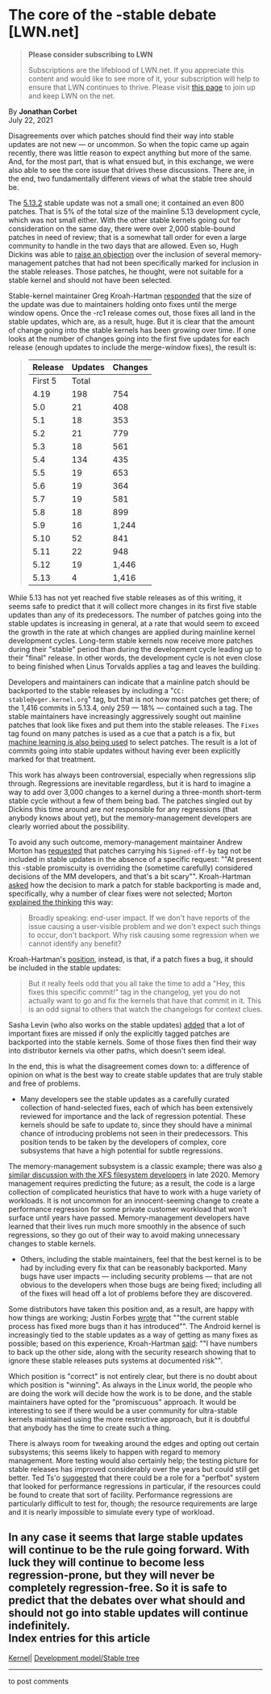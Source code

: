 # The core of the -stable debate [LWN.net]

> **Please consider subscribing to LWN**
> 
> Subscriptions are the lifeblood of LWN.net. If you appreciate this content and would like to see more of it, your subscription will help to ensure that LWN continues to thrive. Please visit [this page](/Promo/nst-nag1/subscribe) to join up and keep LWN on the net. 

By **Jonathan Corbet**  
July 22, 2021 

Disagreements over which patches should find their way into stable updates are not new — or uncommon. So when the topic came up again recently, there was little reason to expect anything but more of the same. And, for the most part, that is what ensued but, in this exchange, we were also able to see the core issue that drives these discussions. There are, in the end, two fundamentally different views of what the stable tree should be. 

The [5.13.2](/ml/linux-kernel/20210712060912.995381202@linuxfoundation.org/) stable update was not a small one; it contained an even 800 patches. That is 5% of the total size of the mainline 5.13 development cycle, which was not small either. With the other stable kernels going out for consideration on the same day, there were over 2,000 stable-bound patches in need of review; that is a somewhat tall order for even a large community to handle in the two days that are allowed. Even so, Hugh Dickins was able to [raise an objection](/ml/linux-kernel/2b1b798e-8449-11e-e2a1-daf6a341409b@google.com/) over the inclusion of several memory-management patches that had not been specifically marked for inclusion in the stable releases. Those patches, he thought, were not suitable for a stable kernel and should not have been selected. 

Stable-kernel maintainer Greg Kroah-Hartman [responded](/ml/linux-kernel/YO0zXVX9Bx9QZCTs@kroah.com/) that the size of the update was due to maintainers holding onto fixes until the merge window opens. Once the -rc1 release comes out, those fixes all land in the stable updates, which are, as a result, huge. But it is clear that the amount of change going into the stable kernels has been growing over time. If one looks at the number of changes going into the first five updates for each release (enough updates to include the merge-window fixes), the result is: 

> Release | Updates | Changes  
> ---|---|---  
> First 5| Total  
> 4.19 | 198 | 754 | 19,682  
> 5.0 | 21 | 408 | 2,387  
> 5.1 | 18 | 353 | 1,747  
> 5.2 | 21 | 779 | 2,429  
> 5.3 | 18 | 561 | 2,178  
> 5.4 | 134 | 435 | 14,414  
> 5.5 | 19 | 653 | 2,516  
> 5.6 | 19 | 364 | 1,864  
> 5.7 | 19 | 581 | 2,984  
> 5.8 | 18 | 899 | 2,755  
> 5.9 | 16 | 1,244 | 2,339  
> 5.10 | 52 | 841 | 7,295  
> 5.11 | 22 | 948 | 3,588  
> 5.12 | 19 | 1,446 | 3,843  
> 5.13 | 4 | 1,416 | 1,416  
  
While 5.13 has not yet reached five stable releases as of this writing, it seems safe to predict that it will collect more changes in its first five stable updates than any of its predecessors. The number of patches going into the stable updates is increasing in general, at a rate that would seem to exceed the growth in the rate at which changes are applied during mainline kernel development cycles. Long-term stable kernels now receive more patches during their "stable" period than during the development cycle leading up to their "final" release. In other words, the development cycle is not even close to being finished when Linus Torvalds applies a tag and leaves the building. 

Developers and maintainers can indicate that a mainline patch should be backported to the stable releases by including a "`CC: stable@vger.kernel.org`" tag, but that is not how most patches get there; of the 1,416 commits in 5.13.4, only 259 — 18% — contained such a tag. The stable maintainers have increasingly aggressively sought out mainline patches that look like fixes and put them into the stable releases. The `Fixes` tag found on many patches is used as a cue that a patch is a fix, but [machine learning is also being used](/Articles/764647/) to select patches. The result is a lot of commits going into stable updates without having ever been explicitly marked for that treatment. 

This work has always been controversial, especially when regressions slip through. Regressions are inevitable regardless, but it is hard to imagine a way to add over 3,000 changes to a kernel during a three-month short-term stable cycle without a few of them being bad. The patches singled out by Dickins this time around are _not_ responsible for any regressions (that anybody knows about yet), but the memory-management developers are clearly worried about the possibility. 

To avoid any such outcome, memory-management maintainer Andrew Morton has [requested](/ml/linux-kernel/20210713182813.2fdd57075a732c229f901140@linux-foundation.org/) that patches carrying his `Signed-off-by` tag not be included in stable updates in the absence of a specific request: ""At present this -stable promiscuity is overriding the (sometime carefully) considered decisions of the MM developers, and that's a bit scary"". Kroah-Hartman [asked](/ml/linux-kernel/YO7lZpqC4xrMPXQg@kroah.com/) how the decision to mark a patch for stable backporting is made and, specifically, why a number of clear fixes were not selected; Morton [explained the thinking](/ml/linux-kernel/20210714140911.6c45f8f4a9b129ed36bb9d06@linux-foundation.org/) this way: 

> Broadly speaking: end-user impact. If we don't have reports of the issue causing a user-visible problem and we don't expect such things to occur, don't backport. Why risk causing some regression when we cannot identify any benefit? 

Kroah-Hartman's [position](/ml/linux-kernel/YO6r1k7CIl16o61z@kroah.com/), instead, is that, if a patch fixes a bug, it should be included in the stable updates: 

> But it really feels odd that you all take the time to add a "Hey, this fixes this specific commit!" tag in the changelog, yet you do not actually want to go and fix the kernels that have that commit in it. This is an odd signal to others that watch the changelogs for context clues. 

Sasha Levin (who also works on the stable updates) [added](/ml/linux-kernel/YO8DJkVzHFmPv6vz@sashalap/) that a lot of important fixes are missed if only the explicitly tagged patches are backported into the stable kernels. Some of those fixes then find their way into distributor kernels via other paths, which doesn't seem ideal. 

In the end, this is what the disagreement comes down to: a difference of opinion on what is the best way to create stable updates that are truly stable and free of problems. 

  * Many developers see the stable updates as a carefully curated collection of hand-selected fixes, each of which has been extensively reviewed for importance and the lack of regression potential. These kernels should be safe to update to, since they should have a minimal chance of introducing problems not seen in their predecessors. This position tends to be taken by the developers of complex, core subsystems that have a high potential for subtle regressions. 

The memory-management subsystem is a classic example; there was also [a similar discussion with the XFS filesystem developers](/Articles/838819/) in late 2020. Memory management requires predicting the future; as a result, the code is a large collection of complicated heuristics that have to work with a huge variety of workloads. It is not uncommon for an innocent-seeming change to create a performance regression for some private customer workload that won't surface until years have passed. Memory-management developers have learned that their lives run much more smoothly in the absence of such regressions, so they go out of their way to avoid making unnecessary changes to stable kernels. 

  * Others, including the stable maintainers, feel that the best kernel is to be had by including every fix that can be reasonably backported. Many bugs have user impacts — including security problems — that are not obvious to the developers when those bugs are being fixed; including all of the fixes will head off a lot of problems before they are discovered. 

Some distributors have taken this position and, as a result, are happy with how things are working; Justin Forbes [wrote](/ml/linux-kernel/CAFxkdAqE0vKCyr4qFjtKmn46rHn+RJsn7m_MX6jjbN6FZcDLMA@mail.gmail.com/) that ""the current stable process has fixed more bugs than it has introduced"". The Android kernel is increasingly tied to the stable updates as a way of getting as many fixes as possible; based on this experience, Kroah-Hartman [said](/ml/linux-kernel/YO8GLupNQWpqsrT6@kroah.com/): ""I have numbers to back up the other side, along with the security research showing that to ignore these stable releases puts systems at documented risk"". 




Which position is "correct" is not entirely clear, but there is no doubt about which position is "winning". As always in the Linux world, the people who are doing the work will decide how the work is to be done, and the stable maintainers have opted for the "promiscuous" approach. It would be interesting to see if there would be a user community for ultra-stable kernels maintained using the more restrictive approach, but it is doubtful that anybody has the time to create such a thing. 

There is always room for tweaking around the edges and opting out certain subsystems; this seems likely to happen with regard to memory management. More testing would also certainly help; the testing picture for stable releases has improved considerably over the years but could still get better. Ted Ts'o [suggested](/ml/linux-kernel/YO8EQZF4+iQ13QU%2F@mit.edu/) that there could be a role for a "perfbot" system that looked for performance regressions in particular, if the resources could be found to create that sort of facility. Performance regressions are particularly difficult to test for, though; the resource requirements are large and it is nearly impossible to simulate every type of workload. 

In any case it seems that large stable updates will continue to be the rule going forward. With luck they will continue to become less regression-prone, but they will never be completely regression-free. So it is safe to predict that the debates over what should and should not go into stable updates will continue indefinitely.  
Index entries for this article  
---  
[Kernel](/Kernel/Index)| [Development model/Stable tree](/Kernel/Index#Development_model-Stable_tree)  
  


* * *

to post comments 
